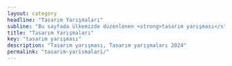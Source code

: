 ```yaml
---
layout: category
headline: "Tasarım Yarışmaları"
subline: "Bu sayfada ülkemizde düzenlenen <strong>tasarım yarışması</strong>, kayıtları bulunmaktadır. Genellikle 3 boyutlu modeller ve tasarımları içeren tasarım yarışmaları üniversite öğrencileri için düzenlenmektedir."
title: "Tasarım Yarışmaları"
key: "tasarım yarışması"
description: "Tasarım yarışması, Tasarım yarışmaları 2024"
permalink: "tasarim-yarismalari/"
---
```

